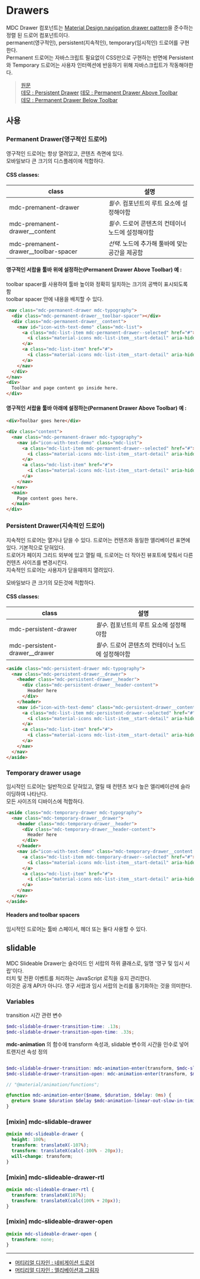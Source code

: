 # Drawers

MDC Drawer 컴포넌트는 [Material Design navigation drawer pattern](https://material.io/guidelines/patterns/navigation-drawer.html)을 준수하는 정렬 된 드로어 컴포넌트이다.  
permanent(영구적인), persistent(지속적인), temporary(임시적인) 드로어를 구현한다.  
Permanent 드로어는 자바스크립트 필요없이 CSS만으로 구현하는 반면에 Persistent와 Temporary 드로어는 사용자 인터렉션에 반응하기 위해 자바스크립트가 작동해야한다.

> [원문](https://material.io/components/web/catalog/drawers/)  
> [데모 : Persistent Drawer](https://material-components-web.appspot.com/drawer/persistent-drawer.html)
> [데모 : Permanent Drawer Above Toolbar](https://material-components-web.appspot.com/drawer/permanent-drawer-above-toolbar.html)  
> [데모 : Permanent Drawer Below Toolbar](https://material-components-web.appspot.com/drawer/permanent-drawer-below-toolbar.html)  
> 

## 사용

### Permanent Drawer(영구적인 드로어)

영구적인 드로어는 항상 열려있고, 콘텐츠 측면에 있다.  
모바일보다 큰 크기의 디스플레이에 적합하다.

#### CSS classes:

| class | 설명 |
| ------ | ------ |
| mdc-premanent-drawer | _필수_. 컴포넌트의 루트 요소에 설정해야함 |
| mdc-premanent-drawer__content | _필수_. 드로어 콘텐츠의 컨테이너 노드에 설정해야함 |
| mdc-premanent-drawer__toolbar-spacer | _선택_. 노드에 추가해 툴바에 맞는 공간을 제공함 |

#### 영구적인 서랍을 툴바 위에 설정하는(Permanent Drawer Above Toolbar) 예 : 

toolbar spacer를 사용하여 툴바 높이와 정확히 일치하는 크기의 공백이 표시되도록 함  
toolbar spacer 안에 내용을 배치할 수 있다.

```html
<nav class="mdc-permanent-drawer mdc-typography">
  <div class="mdc-permanent-drawer__toolbar-spacer"></div>
  <div class="mdc-permanent-drawer__content">
    <nav id="icon-with-text-demo" class="mdc-list">
      <a class="mdc-list-item mdc-permanent-drawer--selected" href="#">
        <i class="material-icons mdc-list-item__start-detail" aria-hidden="true">inbox</i>Inbox
      </a>
      <a class="mdc-list-item" href="#">
        <i class="material-icons mdc-list-item__start-detail" aria-hidden="true">star</i>Star
      </a>
    </nav>
  </div>
</nav>
<div>
  Toolbar and page content go inside here.
</div>
```

#### 영구적인 서랍을 툴바 아래에 설정하는(Permanent Drawer Above Toolbar) 예 :

```html
<div>Toolbar goes here</div>

<div class="content">
  <nav class="mdc-permanent-drawer mdc-typography">
    <nav id="icon-with-text-demo" class="mdc-list">
      <a class="mdc-list-item mdc-permanent-drawer--selected" href="#">
        <i class="material-icons mdc-list-item__start-detail" aria-hidden="true">inbox</i>Inbox
      </a>
      <a class="mdc-list-item" href="#">
        <i class="material-icons mdc-list-item__start-detail" aria-hidden="true">star</i>Star
      </a>
    </nav>
  </nav>
  <main>
    Page content goes here.
  </main>
</div>
```

### Persistent Drawer(지속적인 드로어)

지속적인 드로어는 열거나 닫을 수 있다. 드로어는 컨텐츠와 동일한 엘리베이션 표면에 있다. 기본적으로 닫혀있다.  
드로어가 페이지 그리드 외부에 있고 열릴 때, 드로어는 더 작아진 뷰포트에 맞춰서 다른 컨텐츠 사이즈를 변경시킨다.  
지속적인 드로어는 사용자가 닫을때까지 열려있다.

모바일보다 큰 크기의 모든것에 적합하다.

#### CSS classes:

| class | 설명 |
| ------ | ------ |
| mdc-persistent-drawer | _필수_. 컴포넌트의 루트 요소에 설정해야함 |
| mdc-persistent-drawer__drawer | _필수_. 드로어 콘텐츠의 컨테이너 노드에 설정해야함 |

```html
<aside class="mdc-persistent-drawer mdc-typography">
  <nav class="mdc-persistent-drawer__drawer">
    <header class="mdc-persistent-drawer__header">
      <div class="mdc-persistent-drawer__header-content">
        Header here
      </div>
    </header>
    <nav id="icon-with-text-demo" class="mdc-persistent-drawer__content mdc-list">
      <a class="mdc-list-item mdc-persistent-drawer--selected" href="#">
        <i class="material-icons mdc-list-item__start-detail" aria-hidden="true">inbox</i>Inbox
      </a>
      <a class="mdc-list-item" href="#">
        <i class="material-icons mdc-list-item__start-detail" aria-hidden="true">star</i>Star
      </a>
    </nav>
  </nav>
</aside>
```

### Temporary drawer usage

임시적인 드로어는 일반적으로 닫혀있고, 열릴 때 컨텐츠 보다 높은 엘리베이션에 슬라이딩하여 나타난다.  
모든 사이즈의 디바이스에 적합하다.

```html
<aside class="mdc-temporary-drawer mdc-typography">
  <nav class="mdc-temporary-drawer__drawer">
    <header class="mdc-temporary-drawer__header">
      <div class="mdc-temporary-drawer__header-content">
        Header here
      </div>
    </header>
    <nav id="icon-with-text-demo" class="mdc-temporary-drawer__content mdc-list">
      <a class="mdc-list-item mdc-temporary-drawer--selected" href="#">
        <i class="material-icons mdc-list-item__start-detail" aria-hidden="true">inbox</i>Inbox
      </a>
      <a class="mdc-list-item" href="#">
        <i class="material-icons mdc-list-item__start-detail" aria-hidden="true">star</i>Star
      </a>
    </nav>
  </nav>
</aside>
```

#### Headers and toolbar spacers

임시적인 드로어는 툴바 스페이서, 헤더 또는 둘다 사용할 수 있다.

## slidable

MDC Slideable Drawer는 슬라이드 인 서랍의 하위 클래스로, 일명 '영구 및 임시 서랍'이다.  
터치 및 전환 이벤트를 처리하는 JavaScript 로직을 유지 관리한다.  
이것은 공개 API가 아니다. 영구 서랍과 임시 서랍의 논리를 동기화하는 것을 의미한다.

### Variables 

transition 시간 관련 변수
```scss
$mdc-slidable-drawer-transition-time: .13s;
$mdc-slidable-drawer-transition-open-time: .33s;
```

**mdc-animation** 의 함수에 transform 속성과, slidable 변수의 시간을 인수로 넣어 트랜지션 속성 정의  
```scss

$mdc-slidable-drawer-transition: mdc-animation-enter(transform, $mdc-slidable-drawer-transition-time);
$mdc-slidable-drawer-transition-open: mdc-animation-enter(transform, $mdc-slidable-drawer-transition-open-time);
```

```scss
// "@material/animation/functions";

@function mdc-animation-enter($name, $duration, $delay: 0ms) {
  @return $name $duration $delay $mdc-animation-linear-out-slow-in-timing-function;
}
```

### [mixin] mdc-slidable-drawer

```scss
@mixin mdc-slideable-drawer {
  height: 100%;
  transform: translateX(-107%);
  transform: translateX(calc(-100% - 20px));
  will-change: transform;
}
```

### [mixin] mdc-slideable-drawer-rtl
```scss
@mixin mdc-slideable-drawer-rtl {
  transform: translateX(107%);
  transform: translateX(calc(100% + 20px));
}
```

### [mixin] mdc-slideable-drawer-open
```scss
@mixin mdc-slideable-drawer-open {
  transform: none;
}
```
***

+ [머티리얼 디자인 : 네비게이션 드로어](http://davidlab.net/google-design-ko/patterns/navigation-drawer.html)
+ [머티리얼 디자인 : 엘리베이션과 그림자](http://davidlab.net/google-design-ko/what-is-material/elevation-shadows.html)
